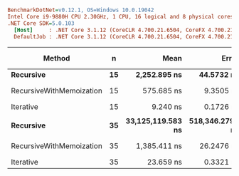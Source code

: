 ``` ini

BenchmarkDotNet=v0.12.1, OS=Windows 10.0.19042
Intel Core i9-9880H CPU 2.30GHz, 1 CPU, 16 logical and 8 physical cores
.NET Core SDK=5.0.103
  [Host]     : .NET Core 3.1.12 (CoreCLR 4.700.21.6504, CoreFX 4.700.21.6905), X64 RyuJIT
  DefaultJob : .NET Core 3.1.12 (CoreCLR 4.700.21.6504, CoreFX 4.700.21.6905), X64 RyuJIT


```
|                   Method |  n |              Mean |           Error |          StdDev | Ratio | Code Size |
|------------------------- |--- |------------------:|----------------:|----------------:|------:|----------:|
|                **Recursive** | **15** |      **2,252.895 ns** |      **44.5732 ns** |      **47.6929 ns** | **1.000** |      **76 B** |
| RecursiveWithMemoization | 15 |        575.685 ns |       9.3505 ns |       8.7464 ns | 0.255 |     993 B |
|                Iterative | 15 |          9.240 ns |       0.1726 ns |       0.1615 ns | 0.004 |      62 B |
|                          |    |                   |                 |                 |       |           |
|                **Recursive** | **35** | **33,125,119.583 ns** | **518,346.2799 ns** | **484,861.4318 ns** | **1.000** |      **76 B** |
| RecursiveWithMemoization | 35 |      1,385.411 ns |      26.2476 ns |      40.0829 ns | 0.000 |     993 B |
|                Iterative | 35 |         23.659 ns |       0.3321 ns |       0.3107 ns | 0.000 |      62 B |
